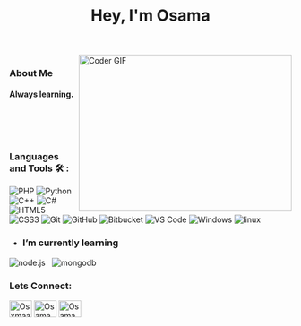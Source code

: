 <h1 align="center">Hey, I'm Osama</h1>

<br/>
<br/>

<img align="right" src="https://media.giphy.com/media/TwdpzgvGszo7j1t6Io/giphy.gif" alt="Coder GIF" width="380" height="280">

<h3>About Me</h3> 
<h4>Always learning.</h4>
<br/>
<br/>
<br/>

### Languages and Tools 🛠 : 
 
![PHP](https://img.shields.io/badge/-PHP-777BB4?style=flat-square&logo=php&logoColor=white)
![Python](https://img.shields.io/badge/-Python-3776AB?style=flat-square&logo=python&logoColor=white&logoWidth=30)
![C++](https://img.shields.io/badge/-C++-00599C?style=flat-square&logo=c%2B%2B&logoColor=white&logoWidth=30)
![C#](https://img.shields.io/badge/-C%23-purple?style=flat-square&logo=c-sharp)
![HTML5](https://img.shields.io/badge/-HTML5-%23E44D27?style=flat-square&logo=html5&logoColor=ffffff&logoWidth=30)
![CSS3](https://img.shields.io/badge/-CSS3-%231572B6?style=flat-square&logo=css3&logoWidth=30)
![Git](https://img.shields.io/badge/-Git-%23F05032?style=flat-square&logo=git&logoColor=%23ffffff&logoWidth=30)
![GitHub](https://img.shields.io/badge/-GitHub-181717?style=flat-square&logo=github)
![Bitbucket](https://img.shields.io/badge/-Bitbucket-0052CC?style=flat-square&logo=bitbucket&logoColor=white)
![VS Code](http://img.shields.io/badge/-VS%20Code-007ACC?style=flat-square&logo=visual-studio-code&logoColor=ffffff&logoWidth=30)
![Windows](https://img.shields.io/badge/-Windows-0078D6?style=flat-square&logo=windows&logoColor=white)
![linux](https://img.shields.io/badge/-linux-%23CC6699?style=flat-square&logo=linux&logoColor=ffffff&logoWidth=30)


- ### I’m currently learning 
![node.js](https://img.shields.io/badge/-node-%23282C34?style=flat-square&logo=laravel&logoWidth=30) &nbsp;
![mongodb](https://img.shields.io/badge/-mongodb-fff?style=flat-square&logo=notion&logoColor=000&logoWidth=30)


<h3 align="left">Lets Connect:</h3>
<p align="left">
<a href="https://twitter.com/Osxmaaa_" target="blank"><img align="center" src="https://raw.githubusercontent.com/rahuldkjain/github-profile-readme-generator/master/src/images/icons/Social/twitter.svg" alt="Osxmaaa_" height="30" width="40" /></a>
<a href="https://linkedin.com/in/Osama-Refaat1" target="blank"><img align="center" src="https://raw.githubusercontent.com/rahuldkjain/github-profile-readme-generator/master/src/images/icons/Social/linked-in-alt.svg" alt="Osama Refaat" height="30" width="40" /></a>
<a href="https://www.facebook.com/profile.php?id=100006394875151" target="blank"><img align="center" src="https://raw.githubusercontent.com/rahuldkjain/github-profile-readme-generator/master/src/images/icons/Social/facebook.svg" alt="Osama Refaat" height="30" width="40" /></a>
</p>




